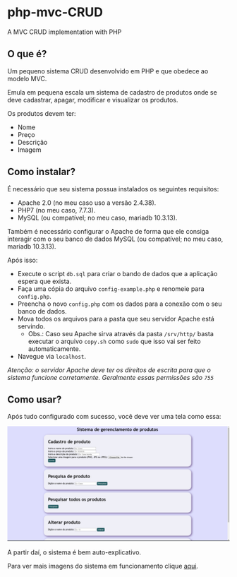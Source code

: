 # php-mvc-CRUD
A MVC CRUD implementation with PHP

## O que é?
Um pequeno sistema CRUD desenvolvido em PHP e que obedece ao modelo MVC.

Emula em pequena escala um sistema de cadastro de produtos onde se deve cadastrar, apagar, modificar e visualizar os produtos.

Os produtos devem ter:
* Nome
* Preço
* Descrição
* Imagem

## Como instalar?
É necessário que seu sistema possua instalados os seguintes requisitos:
* Apache 2.0 (no meu caso uso a versão 2.4.38).
* PHP7 (no meu caso, 7.7.3).
* MySQL (ou compatível; no meu caso, mariadb 10.3.13).

Também é necessário configurar o Apache de forma que ele consiga interagir com o seu banco de dados MySQL (ou compatível; no meu caso, mariadb 10.3.13).

Após isso:

* Execute o script `db.sql` para criar o bando de dados que a aplicação espera que exista.
* Faça uma cópia do arquivo `config-example.php` e renomeie para `config.php`.
* Preencha o novo `config.php` com os dados para a conexão com o seu banco de dados.
* Mova todos os arquivos para a pasta que seu servidor Apache está servindo.
  * Obs.: Caso seu Apache sirva através da pasta `/srv/http/` basta executar o arquivo `copy.sh` como `sudo` que isso vai ser feito automaticamente.
* Navegue via `localhost`.

*Atenção: o servidor Apache deve ter os direitos de escrita para que o sistema funcione corretamente. Geralmente essas permissões são `755`*

## Como usar?
Após tudo configurado com sucesso, você deve ver uma tela como essa:

![Tela inicial](assets/imgs/01.png)

A partir daí, o sistema é bem auto-explicativo.

Para ver mais imagens do sistema em funcionamento clique [aqui](/assets/imgs).
